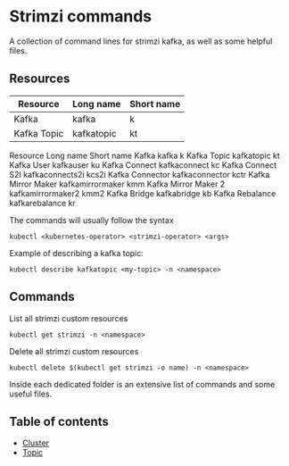 # Strimzi commands
A collection of command lines for strimzi kafka, as well as some helpful files.

## Resources

| Resource  | Long name | Short name |
| ------------- | ------------- | ------------- |
| Kafka | kafka  | k |
| Kafka Topic  | kafkatopic  | kt |

Resource	Long name	Short name
Kafka	kafka	k
Kafka Topic	kafkatopic	kt
Kafka User	kafkauser	ku
Kafka Connect	kafkaconnect	kc
Kafka Connect S2I	kafkaconnects2i	kcs2i
Kafka Connector	kafkaconnector	kctr
Kafka Mirror Maker	kafkamirrormaker	kmm
Kafka Mirror Maker 2	kafkamirrormaker2	kmm2
Kafka Bridge	kafkabridge	kb
Kafka Rebalance	kafkarebalance	kr

The commands will usually follow the syntax
```
kubectl <kubernetes-operator> <strimzi-operator> <args>
```

Example of describing a kafka topic:
```
kubectl describe kafkatopic <my-topic> -n <namespace>
```

## Commands

List all strimzi custom resources
```
kubectl get strimzi -n <namespace>
```

Delete all strimzi custom resources
```
kubectl delete $(kubectl get strimzi -o name) -n <namespace>
```

Inside each dedicated folder is an extensive list of commands and some useful files.

## Table of contents
* [Cluster](https://github.com/ricardocajo/strimzi-commands/tree/main/cluster)
* [Topic](https://github.com/ricardocajo/strimzi-commands/tree/main/topic)
